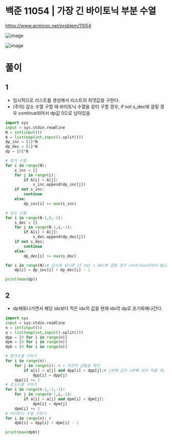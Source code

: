 # 백준 11054 | 가장 긴 바이토닉 부분 수열

https://www.acmicpc.net/problem/11054


![image](https://user-images.githubusercontent.com/62331803/99862348-b2f2fb00-2bdc-11eb-8cbe-cfb8e4764165.png)



![image](https://user-images.githubusercontent.com/62331803/99863534-ee43f880-2be1-11eb-9d2b-b9ffb696998f.png)

# 풀이
## 1
- 임시적으로 리스트를 생성해서 리스트의 최댓값을 구한다.
- (주의) 감소 수열 구할 때 바이토닉 수열을 같이 구할 경우, if not s_dec에 걸릴 경우 continue되어서 dp값 0으로 남아있음

```python
import sys
input = sys.stdin.readline
N = int(input())
A = list(map(int,input().split()))
dp_inc = [1]*N
dp_dec = [1]*N
dp = [0]*N

# 증가 수열
for i in range(N):
    s_inc = []
    for j in range(i):
        if A[i] > A[j]:
            s_inc.append(dp_inc[j])
    if not s_inc:
        continue
    else:
        dp_inc[i] += max(s_inc)

# 감소 수열
for i in range(N-1,0,-1):
    s_dec = []
    for j in range(N-1,i,-1):
        if A[i] > A[j]:
            s_dec.append(dp_dec[j])
    if not s_dec:
        continue
    else:
        dp_dec[i] += max(s_dec)

for i in range(N):# 감소에 넣으면 if not s_dec에 걸릴 경우 continue되어서 dp값 0으로 남아있음
    dp[i] = dp_inc[i] + dp_dec[i] - 1

print(max(dp))
```


## 2 
- dp채워나가면서 해당 idx보다 작은 idx의 값을 현재 idx의 dp로 초기화해나간다. 

```python
import sys
input = sys.stdin.readline
n = int(input())
a = list(map(int,input().split()))
dpp = [0 for i in range(n)]
dpm = [0 for i in range(n)]
dpb = [0 for i in range(n)]

# 증가수열 구하기
for i in range(n):
    for j in range(i): # i 이전의 값들을 확인
        if a[i] > a[j] and dpp[i] < dpp[j]:# j번째 값이 i번째 보다 작을 때, dpp[j]는 dpp[i]보다 큰 경우
            dpp[i] = dpp[j]
    dpp[i] += 1
# 감소수열 구하기
for i in range(n-1,-1,-1):
    for j in range(n-1,i,-1):
        if a[i] > a[j] and dpm[i] < dpm[j]:
            dpm[i] = dpm[j]
    dpm[i] += 1
# 바이토닉 수열 구하기
for i in range(n): #
    dpb[i] = dpp[i] + dpm[i] - 1

print(max(dpb))

```